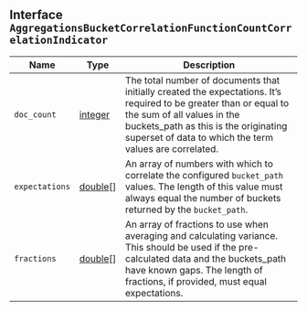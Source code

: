 ## Interface `AggregationsBucketCorrelationFunctionCountCorrelationIndicator`

| Name | Type | Description |
| - | - | - |
| `doc_count` | [integer](./integer.md) | The total number of documents that initially created the expectations. It’s required to be greater than or equal to the sum of all values in the buckets_path as this is the originating superset of data to which the term values are correlated. |
| `expectations` | [double](./double.md)[] | An array of numbers with which to correlate the configured `bucket_path` values. The length of this value must always equal the number of buckets returned by the `bucket_path`. |
| `fractions` | [double](./double.md)[] | An array of fractions to use when averaging and calculating variance. This should be used if the pre-calculated data and the buckets_path have known gaps. The length of fractions, if provided, must equal expectations. |
